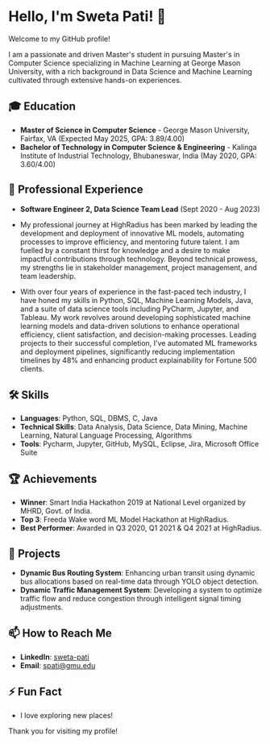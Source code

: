 <!--
## Hi there 👋
**swetapati22/swetapati22** is a ✨ _special_ ✨ repository because its `README.md` (this file) appears on your GitHub profile.

Here are some ideas to get you started:

- 🔭 I’m currently working on ...
- 🌱 I’m currently learning ...
- 👯 I’m looking to collaborate on ...
- 🤔 I’m looking for help with ...
- 💬 Ask me about ...
- 📫 How to reach me: ...
- 😄 Pronouns: ...
- ⚡ Fun fact: ...
-->

# Hello, I'm Sweta Pati! 👋

Welcome to my GitHub profile! 

I am a passionate and driven Master's student in pursuing Master's in Computer Science specializing in Machine Learning at George Mason University, with a rich background in Data Science and Machine Learning cultivated through extensive hands-on experiences. 

## 🎓 Education
- **Master of Science in Computer Science** - George Mason University, Fairfax, VA (Expected May 2025, GPA: 3.89/4.00)
- **Bachelor of Technology in Computer Science & Engineering** - Kalinga Institute of Industrial Technology, Bhubaneswar, India (May 2020, GPA: 3.60/4.00)

## 💼 Professional Experience
- **Software Engineer 2, Data Science Team Lead** (Sept 2020 - Aug 2023)

- My professional journey at HighRadius has been marked by leading the development and deployment of innovative ML models, automating processes to improve efficiency, and mentoring future talent. I am fuelled by a constant thirst for knowledge and a desire to make impactful contributions through technology. Beyond technical prowess, my strengths lie in stakeholder management, project management, and team leadership.
- With over four years of experience in the fast-paced tech industry, I have honed my skills in Python, SQL, Machine Learning Models, Java, and a suite of data science tools including PyCharm, Jupyter, and Tableau. My work revolves around developing sophisticated machine learning models and data-driven solutions to enhance operational efficiency, client satisfaction, and decision-making processes. Leading projects to their successful completion, I've automated ML frameworks and deployment pipelines, significantly reducing implementation timelines by 48% and enhancing product explainability for Fortune 500 clients.

## 🛠️ Skills
- **Languages**: Python, SQL, DBMS, C, Java
- **Technical Skills**: Data Analysis, Data Science, Data Mining, Machine Learning, Natural Language Processing, Algorithms
- **Tools**: Pycharm, Jupyter, GitHub, MySQL, Eclipse, Jira, Microsoft Office Suite

## 🏆 Achievements
- **Winner**: Smart India Hackathon 2019 at National Level organized by MHRD, Govt. of India.
- **Top 3**: Freeda Wake word ML Model Hackathon at HighRadius.
- **Best Performer**: Awarded in Q3 2020, Q1 2021 & Q4 2021 at HighRadius.

## 🔭 Projects
- **Dynamic Bus Routing System**: Enhancing urban transit using dynamic bus allocations based on real-time data through YOLO object detection.
- **Dynamic Traffic Management System**: Developing a system to optimize traffic flow and reduce congestion through intelligent signal timing adjustments.

## 📫 How to Reach Me
- **LinkedIn**: [sweta-pati](https://linkedin.com/in/sweta-pati)
- **Email**: [spati@gmu.edu](mailto:spati@gmu.edu)

## ⚡ Fun Fact
- I love exploring new places!

Thank you for visiting my profile!
